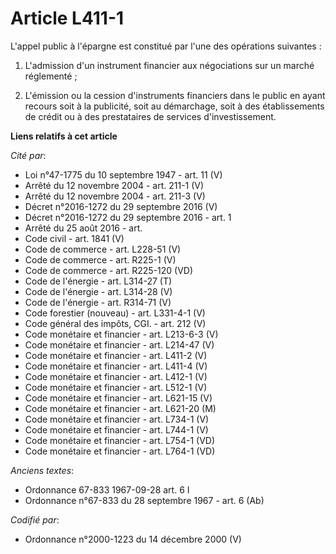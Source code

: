 # Article L411-1

L'appel public à l'épargne est constitué par l'une des opérations suivantes :

1. L'admission d'un instrument financier aux négociations sur un marché réglementé ;

2. L'émission ou la cession d'instruments financiers dans le public en ayant recours soit à la publicité, soit au démarchage,
soit à des établissements de crédit ou à des prestataires de services d'investissement.

**Liens relatifs à cet article**

_Cité par_:

  - Loi n°47-1775 du 10 septembre 1947 - art. 11 (V)
  - Arrêté du 12 novembre 2004 - art. 211-1 (V)
  - Arrêté du 12 novembre 2004 - art. 211-3 (V)
  - Décret n°2016-1272 du 29 septembre 2016 (V)
  - Décret n°2016-1272 du 29 septembre 2016 - art. 1
  - Arrêté du 25 août 2016 - art.
  - Code civil - art. 1841 (V)
  - Code de commerce - art. L228-51 (V)
  - Code de commerce - art. R225-1 (V)
  - Code de commerce - art. R225-120 (VD)
  - Code de l'énergie - art. L314-27 (T)
  - Code de l'énergie - art. L314-28 (V)
  - Code de l'énergie - art. R314-71 (V)
  - Code forestier (nouveau) - art. L331-4-1 (V)
  - Code général des impôts, CGI. - art. 212 (V)
  - Code monétaire et financier - art. L213-6-3 (V)
  - Code monétaire et financier - art. L214-47 (V)
  - Code monétaire et financier - art. L411-2 (V)
  - Code monétaire et financier - art. L411-4 (V)
  - Code monétaire et financier - art. L412-1 (V)
  - Code monétaire et financier - art. L512-1 (V)
  - Code monétaire et financier - art. L621-15 (V)
  - Code monétaire et financier - art. L621-20 (M)
  - Code monétaire et financier - art. L734-1 (V)
  - Code monétaire et financier - art. L744-1 (V)
  - Code monétaire et financier - art. L754-1 (VD)
  - Code monétaire et financier - art. L764-1 (VD)

_Anciens textes_:

  - Ordonnance 67-833 1967-09-28 art. 6 I
  - Ordonnance n°67-833 du 28 septembre 1967 - art. 6 (Ab)

_Codifié par_:

  - Ordonnance n°2000-1223 du 14 décembre 2000 (V)
